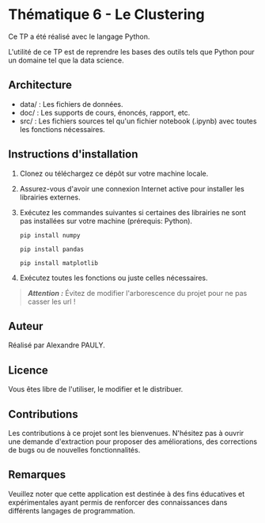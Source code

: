 # Thématique 6 - Le Clustering

Ce TP a été réalisé avec le langage Python.

L'utilité de ce TP est de reprendre les bases des outils tels que Python pour un domaine tel que la data science.

## Architecture
- data/ : Les fichiers de données.
- doc/ : Les supports de cours, énoncés, rapport, etc.
- src/ : Les fichiers sources tel qu'un fichier notebook (.ipynb) avec toutes les fonctions nécessaires.

## Instructions d'installation

1. Clonez ou téléchargez ce dépôt sur votre machine locale.

2. Assurez-vous d'avoir une connexion Internet active pour installer les librairies externes.

3. Exécutez les commandes suivantes si certaines des librairies ne sont pas installées sur votre machine (prérequis: Python).

    ```pip install numpy```

    ```pip install pandas```

    ```pip install matplotlib```

4. Exécutez toutes les fonctions ou juste celles nécessaires.


>**_Attention :_** Évitez de modifier l'arborescence du projet pour ne pas casser les url !

## Auteur

Réalisé par Alexandre PAULY.

## Licence

Vous êtes libre de l'utiliser, le modifier et le distribuer.

## Contributions

Les contributions à ce projet sont les bienvenues. N'hésitez pas à ouvrir une demande d'extraction pour proposer des améliorations, des corrections de bugs ou de nouvelles fonctionnalités.

## Remarques

Veuillez noter que cette application est destinée à des fins éducatives et expérimentales ayant permis de renforcer des connaissances dans différents langages de programmation.
